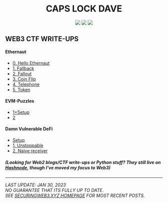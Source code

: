 <div align="center">

# CAPS LOCK DAVE

<a href="https://www.youtube.com/channel/@CAPSLOCKDAVE"><img src="https://img.shields.io/badge/YouTube-FF0000?style=for-the-badge&logo=youtube&logoColor=white" /></a>
<a href="https://daveallcaps.hashnode.dev/"><img src="https://img.shields.io/badge/Hashnode-2962FF?style=for-the-badge&logo=hashnode&logoColor=white" /></a>
<a href="https://twitter.com/CAPSLOCKDAVE"><img src="https://img.shields.io/badge/Twitter-1DA1F2?style=for-the-badge&logo=twitter&logoColor=white" /></a>
</div>

## WEB3 CTF WRITE-UPS
#### Ethernaut
* [0. Hello Ethernaut](https://securingweb3.xyz/ethernaut-0/)
* [1. Fallback](https://securingweb3.xyz/ethernaut-1/)
* [2. Fallout](https://securingweb3.xyz/ethernaut-2/)
* [3. Coin Flip](https://securingweb3.xyz/ethernaut-3/)
* [4. Telephone](https://securingweb3.xyz/ethernaut-4/)  
* [5. Token](https://securingweb3.xyz/ethernaut-5/)
  
#### EVM-Puzzles
* [1+Setup](https://securingweb3.xyz/evm-puzzles-1/)
* [2](https://securingweb3.xyz/evm-puzzles-2/)  
  
#### Damn Vulnerable DeFi
* [Setup](https://securingweb3.xyz/damn-vulnerable-defi-setup/)  
* [1. Unstoppable](https://securingweb3.xyz/damn-vulnerable-defi-1/)  
* [2. Naive receiver](https://securingweb3.xyz/damn-vulnerable-defi-2/)

  
##### (Looking for Web2 blogs/CTF write-ups or Python stuff? They still live on [Hashnode](https://daveallcaps.hashnode.dev/), though I've moved my focus to Web3)
  
  
---------------------------------------
*LAST UPDATE: JAN 30, 2023  
NO GUARANTEE THAT ITS FULLY UP TO DATE.  
SEE [SECURINGWEB3.XYZ HOMEPAGE](https://securingweb3.xyz/) FOR MOST RECENT POSTS.*  
